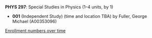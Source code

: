 **PHYS 297**: Special Studies in Physics (1–4 units, by 1)

- **001** (Independent Study) (time and location TBA) by Fuller, George Michael (A00353096)

[Enrollment numbers over time](./PHYS297.tsv)
